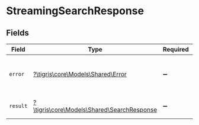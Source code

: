 # StreamingSearchResponse


## Fields

| Field                                                                               | Type                                                                                | Required                                                                            | Description                                                                         |
| ----------------------------------------------------------------------------------- | ----------------------------------------------------------------------------------- | ----------------------------------------------------------------------------------- | ----------------------------------------------------------------------------------- |
| `error`                                                                             | [?\tigris\core\Models\Shared\Error](../../Models/Shared/Error.md)                   | :heavy_minus_sign:                                                                  | The Error type defines a logical error model                                        |
| `result`                                                                            | [?\tigris\core\Models\Shared\SearchResponse](../../Models/Shared/SearchResponse.md) | :heavy_minus_sign:                                                                  | Response struct for search                                                          |